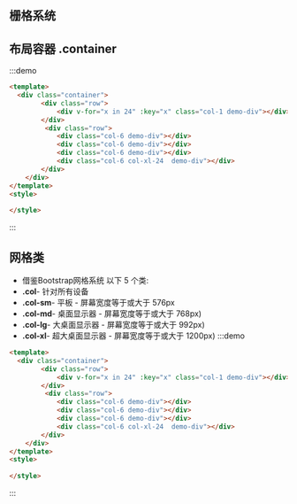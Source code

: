 ## 栅格系统


## 布局容器 .container
:::demo
```html
<template>
  <div class="container">
        <div class="row">
            <div v-for="x in 24" :key="x" class="col-1 demo-div"></div>
        </div>
         <div class="row">
            <div class="col-6 demo-div"></div>
            <div class="col-6 demo-div"></div>
            <div class="col-6 demo-div"></div>
            <div class="col-6 col-xl-24  demo-div"></div>
        </div>
    </div>
</template>
<style>
  
</style>
```
:::

## 网格类
- 借鉴Bootstrap网格系统 以下 5 个类:
- **.col**- 针对所有设备
- **.col-sm**- 平板 - 屏幕宽度等于或大于 576px
- **.col-md**- 桌面显示器 - 屏幕宽度等于或大于 768px)
- **.col-lg**- 大桌面显示器 - 屏幕宽度等于或大于 992px)
- **.col-xl**- 超大桌面显示器 - 屏幕宽度等于或大于 1200px)
:::demo
```html
<template>
  <div class="container">
        <div class="row">
            <div v-for="x in 24" :key="x" class="col-1 demo-div"></div>
        </div>
         <div class="row">
            <div class="col-6 demo-div"></div>
            <div class="col-6 demo-div"></div>
            <div class="col-6 demo-div"></div>
            <div class="col-6 col-xl-24  demo-div"></div>
        </div>
    </div>
</template>
<style>
  
</style>
```
:::